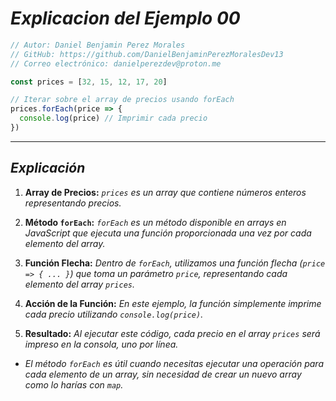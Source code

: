 <!-- Autor: Daniel Benjamin Perez Morales -->
<!-- GitHub: https://github.com/DanielBenjaminPerezMoralesDev13 -->
<!-- Gitlab: https://gitlab.com/DanielBenjaminPerezMoralesDev13 -->
<!-- Correo electrónico: danielperezdev@proton.me -->

# ***Explicacion del Ejemplo 00***

```javascript
// Autor: Daniel Benjamin Perez Morales
// GitHub: https://github.com/DanielBenjaminPerezMoralesDev13
// Correo electrónico: danielperezdev@proton.me

const prices = [32, 15, 12, 17, 20]

// Iterar sobre el array de precios usando forEach
prices.forEach(price => {
  console.log(price) // Imprimir cada precio
})
```

---

## ***Explicación***

1. **Array de Precios:** *`prices` es un array que contiene números enteros representando precios.*

2. **Método `forEach`:** *`forEach` es un método disponible en arrays en JavaScript que ejecuta una función proporcionada una vez por cada elemento del array.*

3. **Función Flecha:** *Dentro de `forEach`, utilizamos una función flecha (`price => { ... }`) que toma un parámetro `price`, representando cada elemento del array `prices`.*

4. **Acción de la Función:** *En este ejemplo, la función simplemente imprime cada precio utilizando `console.log(price)`.*

5. **Resultado:** *Al ejecutar este código, cada precio en el array `prices` será impreso en la consola, uno por línea.*

- *El método `forEach` es útil cuando necesitas ejecutar una operación para cada elemento de un array, sin necesidad de crear un nuevo array como lo harías con `map`.*
